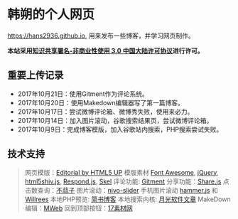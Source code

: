 韩朔的个人网页
===========================
https://hans2936.github.io, 用来发布一些博客，并学习网页制作。
 
**本站采用[知识共享署名-非商业性使用 3.0 中国大陆许可协议](http://creativecommons.org/licenses/by-nc/3.0/cn/)进行许可。**

## 重要上传记录
* 2017年10月21日：使用Gitment作为评论系统。
* 2017年10月20日：使用Makedown编辑器写了第一篇博客。
* 2017年10月17日：尝试微博评论箱、微博秀失败，使用来必力。
* 2017年10月14日：加入图片滚动，谷歌搜索结果页，尝试微博评论箱。
* 2017年10月9日：完成博客模版，加入谷歌站内搜索，PHP搜索尝试失败。

## 技术支持
>网页模版：[Editorial by HTML5 UP](https://html5up.net/editorial)
>模版素材 [Font Awesome](http://fontawesome.io), [jQuery](http://jquery.com), [html5shiv.js](https://github.com/aFarkas/html5shiv), [Respond.js](https://github.com/scottjehl/Respond), [Skel](https://github.com/ajlkn/skel)
>评论功能: [Gitment](https://imsun.net/posts/gitment-introduction/)
>分享功能：[Share.js](https://github.com/overtrue/share.js)
>点击数查询：[不蒜子](http://ibruce.info/2015/04/04/busuanzi/)
>图片滚动：[nivo-slider](https://github.com/Codeinwp/Nivo-Slider-jQuery)
>手机图片滚动 [hammer.js](http://hammerjs.github.io) 和 [Willrees](http://willrees.com/2013/02/make-your-nivo-slider-touch-capable/)
>本地PHP预览: [简书博客](http://www.jianshu.com/p/d006a34a343f)
>本地搜索内核: [月光软件文章](http://www.moon-soft.com/download/info/1492.htm)
>MakeDown编辑：[MWeb](http://zh.mweb.im)
>回到顶部按钮：[17素材网](http://www.17sucai.com)
